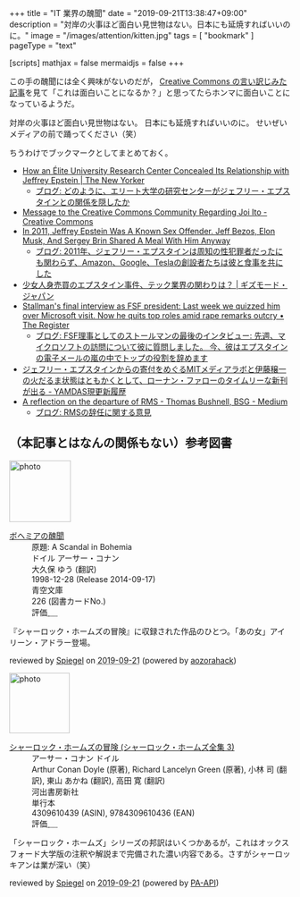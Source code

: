 +++
title = "IT 業界の醜聞"
date =  "2019-09-21T13:38:47+09:00"
description = "対岸の火事ほど面白い見世物はない。日本にも延焼すればいいのに。"
image = "/images/attention/kitten.jpg"
tags = [ "bookmark" ]
pageType = "text"

[scripts]
  mathjax = false
  mermaidjs = false
+++

この手の醜聞には全く興味がないのだが， [Creative Commons の言い訳じみた記事](https://creativecommons.org/2019/09/10/message-to-the-creative-commons-community-regarding-joi-ito/ "Message to the Creative Commons Community Regarding Joi Ito - Creative Commons")を見て「これは面白いことになるか？」と思ってたらホンマに面白いことになっているようだ。

対岸の火事ほど面白い見世物はない。
日本にも延焼すればいいのに。
せいぜいメディアの前で踊ってください（笑）

ちうわけでブックマークとしてまとめておく。

- [How an Élite University Research Center Concealed Its Relationship with Jeffrey Epstein | The New Yorker](https://www.newyorker.com/news/news-desk/how-an-elite-university-research-center-concealed-its-relationship-with-jeffrey-epstein)
    - [ブログ: どのように、エリート大学の研究センターがジェフリー・エプスタインとの関係を隠したか](https://okuranagaimo.blogspot.com/2019/09/blog-post_9.html)
- [Message to the Creative Commons Community Regarding Joi Ito - Creative Commons](https://creativecommons.org/2019/09/10/message-to-the-creative-commons-community-regarding-joi-ito/)
- [In 2011, Jeffrey Epstein Was A Known Sex Offender. Jeff Bezos, Elon Musk, And Sergey Brin Shared A Meal With Him Anyway](https://www.buzzfeednews.com/article/peteraldhous/jeffrey-epstein-bezos-musk-billionaires-dinner)
    - [ブログ: 2011年、ジェフリー・エプスタインは周知の性犯罪者だったにも関わらず、Amazon、Google、Teslaの創設者たちは彼と食事を共にした](https://okuranagaimo.blogspot.com/2019/09/2011amazongoogletesla.html)
- [少女人身売買のエプスタイン事件、テック業界の関わりは？ | ギズモード・ジャパン](https://www.gizmodo.jp/2019/09/epstein-money-report.html)
- [Stallman's final interview as FSF president: Last week we quizzed him over Microsoft visit. Now he quits top roles amid rape remarks outcry • The Register](https://www.theregister.co.uk/2019/09/17/richard_stallman_final_interview/)
    - [ブログ: FSF理事としてのストールマンの最後のインタビュー: 先週、マイクロソフトの訪問について彼に質問しました。 今、彼はエプスタインの電子メールの嵐の中でトップの役割を辞めます](https://okuranagaimo.blogspot.com/2019/09/fsf.html)
- [ジェフリー・エプスタインからの寄付をめぐるMITメディアラボと伊藤穣一の火だるま状態はともかくとして、ローナン・ファローのタイムリーな新刊が出る - YAMDAS現更新履歴](https://yamdas.hatenablog.com/entry/20190917/ronan-farrow)
- [A reflection on the departure of RMS - Thomas Bushnell, BSG - Medium](https://medium.com/@thomas.bushnell/a-reflection-on-the-departure-of-rms-18e6a835fd84)
    - [ブログ: RMSの辞任に関する意見](https://okuranagaimo.blogspot.com/2019/09/rms.html)

## （本記事とはなんの関係もない）参考図書

<div class="hreview">
  <div class="photo"><a class="item url" href="https://www.aozora.gr.jp/cards/000009/card226.html"><img src="https://text.baldanders.info/images/aozora/card226.svg" width="110" alt="photo"></a></div>
  <dl class="fn">
    <dt><a href="https://www.aozora.gr.jp/cards/000009/card226.html">ボヘミアの醜聞</a></dt>
    <dd>原題: A Scandal in Bohemia</dd>
    <dd>ドイル アーサー・コナン</dd>
    <dd>大久保 ゆう (翻訳)</dd>
    <dd> 1998-12-28 (Release 2014-09-17)</dd>
    <dd>青空文庫</dd>
    <dd>226 (図書カードNo.)</dd>
    <dd>評価<abbr class="rating fa-sm" title="4">&nbsp;<i class="fas fa-star"></i>&nbsp;<i class="fas fa-star"></i>&nbsp;<i class="fas fa-star"></i>&nbsp;<i class="fas fa-star"></i>&nbsp;<i class="far fa-star"></i></abbr></dd>
  </dl>
  <p class="description">『シャーロック・ホームズの冒険』に収録された作品のひとつ。「あの女」アイリーン・アドラー登場。</p>
  <p class="powered-by">reviewed by <a href='#maker' class='reviewer'>Spiegel</a> on <abbr class="dtreviewed" title="2019-09-21">2019-09-21</abbr> (powered by <a href="https://aozorahack.org/">aozorahack</a>)</p>
</div>

<div class="hreview">
  <div class="photo"><a class="item url" href="https://www.amazon.co.jp/%E3%82%B7%E3%83%A3%E3%83%BC%E3%83%AD%E3%83%83%E3%82%AF%E3%83%BB%E3%83%9B%E3%83%BC%E3%83%A0%E3%82%BA%E3%81%AE%E5%86%92%E9%99%BA-%E3%82%B7%E3%83%A3%E3%83%BC%E3%83%AD%E3%83%83%E3%82%AF%E3%83%BB%E3%83%9B%E3%83%BC%E3%83%A0%E3%82%BA%E5%85%A8%E9%9B%86-3-%E3%82%A2%E3%83%BC%E3%82%B5%E3%83%BC%E3%83%BB%E3%82%B3%E3%83%8A%E3%83%B3-%E3%83%89%E3%82%A4%E3%83%AB/dp/4309610439?SubscriptionId=AKIAJYVUJ3DMTLAECTHA&tag=baldandersinf-22&linkCode=xm2&camp=2025&creative=165953&creativeASIN=4309610439"><img src="https://images-fe.ssl-images-amazon.com/images/I/516PKGP56XL._SL160_.jpg" width="108" alt="photo"></a></div>
  <dl class="fn">
    <dt><a href="https://www.amazon.co.jp/%E3%82%B7%E3%83%A3%E3%83%BC%E3%83%AD%E3%83%83%E3%82%AF%E3%83%BB%E3%83%9B%E3%83%BC%E3%83%A0%E3%82%BA%E3%81%AE%E5%86%92%E9%99%BA-%E3%82%B7%E3%83%A3%E3%83%BC%E3%83%AD%E3%83%83%E3%82%AF%E3%83%BB%E3%83%9B%E3%83%BC%E3%83%A0%E3%82%BA%E5%85%A8%E9%9B%86-3-%E3%82%A2%E3%83%BC%E3%82%B5%E3%83%BC%E3%83%BB%E3%82%B3%E3%83%8A%E3%83%B3-%E3%83%89%E3%82%A4%E3%83%AB/dp/4309610439?SubscriptionId=AKIAJYVUJ3DMTLAECTHA&tag=baldandersinf-22&linkCode=xm2&camp=2025&creative=165953&creativeASIN=4309610439">シャーロック・ホームズの冒険 (シャーロック・ホームズ全集 3)</a></dt>
    <dd>アーサー・コナン ドイル</dd>
    <dd>Arthur Conan Doyle (原著), Richard Lancelyn Green (原著), 小林 司 (翻訳), 東山 あかね (翻訳), 高田 寛 (翻訳)</dd>
    <dd>河出書房新社</dd>
    <dd>単行本</dd>
    <dd>4309610439 (ASIN), 9784309610436 (EAN)</dd>
    <dd>評価<abbr class="rating fa-sm" title="4">&nbsp;<i class="fas fa-star"></i>&nbsp;<i class="fas fa-star"></i>&nbsp;<i class="fas fa-star"></i>&nbsp;<i class="fas fa-star"></i>&nbsp;<i class="far fa-star"></i></abbr></dd>
  </dl>
  <p class="description">「シャーロック・ホームズ」シリーズの邦訳はいくつかあるが，これはオックスフォード大学版の注釈や解説まで完備された濃い内容である。さすがシャーロッキアンは業が深い（笑）</p>
  <p class="powered-by">reviewed by <a href='#maker' class='reviewer'>Spiegel</a> on <abbr class="dtreviewed" title="2019-09-21">2019-09-21</abbr> (powered by <a href="https://affiliate.amazon.co.jp/assoc_credentials/home">PA-API</a>)</p>
</div>

